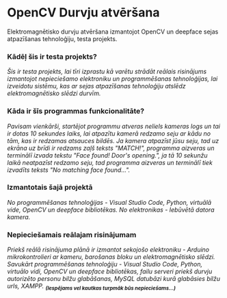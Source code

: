 # OpenCV Durvju atvēršana
Elektromagnētisko durvju atvēršana izmantojot OpenCV un deepface sejas atpazīšanas tehnoloģiju, testa projekts.

### Kādēļ šis ir testa projekts?
_Šis ir testa projekts, lai tīri izprastu kā varētu strādāt reālais risinājums izmantojot nepieciešamo elektroniku un programmēšanas tehnoloģijas, 
lai izveidotu sistēmu, kas ar sejas atpazīšanas tehnoloģiju atslēdz elektromagnētisko slēdzi durvīm._

### Kāda ir šīs programmas funkcionalitāte?
_Pavisam vienkārši, startējot programmu atveras neliels kameras logs un tai ir dotas 10 sekundes laiks, lai atpazītu kamerā redzamo seju ar kādu no tām, kas ir redzamas atsauces bildēs.
Ja kamera atpazīst jūsu seju, tad uz ekrāna uz brīdi ir redzams zaļš teksts "MATCH!", programma aizveras un terminālī izvada tekstu "Face found! Door's opening.", ja tā 10 sekunžu laikā
neatpazīst redzamo seju, tad programma aizveras un terminālī tiek izvadīts teksts "No matching face found..."._

### Izmantotais šajā projektā
_No programmēšanas tehnoloģijas - Visual Studio Code, Python, virtuālā vide, OpenCV un deepface bibliotēkas.
No elektronikas - Iebūvētā datora kamera._

### Nepieciešamais reālajam risinājumam
_Priekš reālā risinājuma plānā ir izmantot sekojošo elektroniku - Arduino mikrokontrolieri ar kameru, barošanas bloku un elektromagnētisko slēdzi.
Savukārt programmēšanas tehnoloģiju - Visual Studio Code, Python, virtuālo vidi, OpenCV un deepface bibliotēkas, failu serveri priekš durvju autorizēto personu bilžu glabāšanas,
MySQL datubāzi kurā glabāsies bilžu urls, XAMPP. <sub>**(Iespējams vel kautkas turpmāk būs nepieciešams...)**</sub>_
